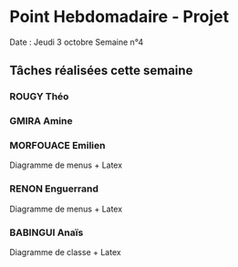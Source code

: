 # Point Hebdomadaire - Projet

Date : Jeudi 3 octobre
Semaine n°4

## Tâches réalisées cette semaine

### ROUGY Théo


### GMIRA Amine


### MORFOUACE Emilien

Diagramme de menus + Latex

### RENON Enguerrand

Diagramme de menus + Latex

### BABINGUI Anaïs

Diagramme de classe + Latex

